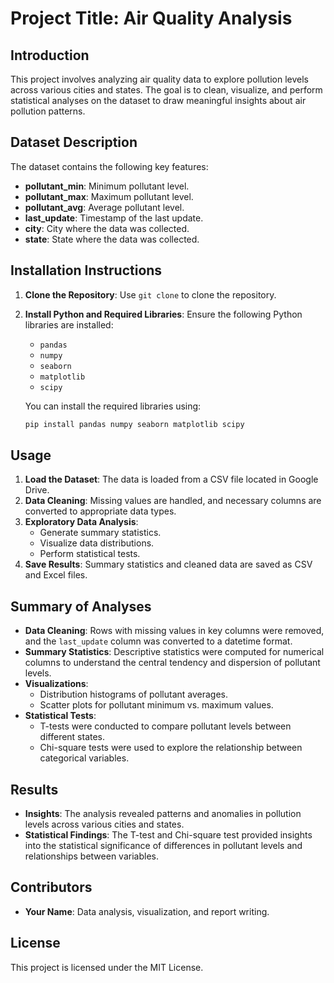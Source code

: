 
# Project Title: Air Quality Analysis

## Introduction
This project involves analyzing air quality data to explore pollution levels across various cities and states. The goal is to clean, visualize, and perform statistical analyses on the dataset to draw meaningful insights about air pollution patterns.

## Dataset Description
The dataset contains the following key features:
- **pollutant_min**: Minimum pollutant level.
- **pollutant_max**: Maximum pollutant level.
- **pollutant_avg**: Average pollutant level.
- **last_update**: Timestamp of the last update.
- **city**: City where the data was collected.
- **state**: State where the data was collected.

## Installation Instructions
1. **Clone the Repository**: Use `git clone` to clone the repository.
2. **Install Python and Required Libraries**:
   Ensure the following Python libraries are installed:
   - `pandas`
   - `numpy`
   - `seaborn`
   - `matplotlib`
   - `scipy`

   You can install the required libraries using:
   ```bash
   pip install pandas numpy seaborn matplotlib scipy
   ```

## Usage
1. **Load the Dataset**: The data is loaded from a CSV file located in Google Drive.
2. **Data Cleaning**: Missing values are handled, and necessary columns are converted to appropriate data types.
3. **Exploratory Data Analysis**:
   - Generate summary statistics.
   - Visualize data distributions.
   - Perform statistical tests.
4. **Save Results**: Summary statistics and cleaned data are saved as CSV and Excel files.

## Summary of Analyses
- **Data Cleaning**: Rows with missing values in key columns were removed, and the `last_update` column was converted to a datetime format.
- **Summary Statistics**: Descriptive statistics were computed for numerical columns to understand the central tendency and dispersion of pollutant levels.
- **Visualizations**:
  - Distribution histograms of pollutant averages.
  - Scatter plots for pollutant minimum vs. maximum values.
- **Statistical Tests**:
  - T-tests were conducted to compare pollutant levels between different states.
  - Chi-square tests were used to explore the relationship between categorical variables.

## Results
- **Insights**: The analysis revealed patterns and anomalies in pollution levels across various cities and states.
- **Statistical Findings**: The T-test and Chi-square test provided insights into the statistical significance of differences in pollutant levels and relationships between variables.

## Contributors
- **Your Name**: Data analysis, visualization, and report writing.

## License
This project is licensed under the MIT License.
